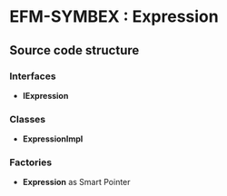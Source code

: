 # EFM-SYMBEX : Expression

## Source code structure

### Interfaces
* **IExpression**

### Classes
* **ExpressionImpl**

### Factories
* **Expression** as Smart Pointer

